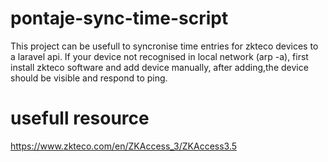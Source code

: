 # pontaje-sync-time-script
  This project can be usefull to syncronise time entries for zkteco devices to a laravel api.
  If your device not recognised in local network (arp -a), first install zkteco software and add device manually, after adding,the device should be visible and respond to ping.

# usefull resource
 https://www.zkteco.com/en/ZKAccess_3/ZKAccess3.5
